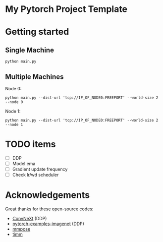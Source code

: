 # My Pytorch Project Template

# Getting started

## Single Machine

```shell
python main.py
```

## Multiple Machines

Node 0:

```shell
python main.py --dist-url 'tcp://IP_OF_NODE0:FREEPORT' --world-size 2 --node 0 
```

Node 1:

```shell
python main.py --dist-url 'tcp://IP_OF_NODE0:FREEPORT' --world-size 2 --node 1
```

# TODO items
- [ ] DDP
- [ ] Model ema
- [ ] Gradient update frequency
- [ ] Check lr/wd scheduler
# Acknowledgements

Great thanks for these open-source codes:

- [ConvNeXt](https://github.com/facebookresearch/ConvNeXt) (DDP)
- [pytorch-examples-imagenet](https://github.com/pytorch/examples/tree/main/imagenet) (DDP)
- [mmpose](https://github.com/open-mmlab/mmpose)
- [timm](https://github.com/rwightman/pytorch-image-models)
